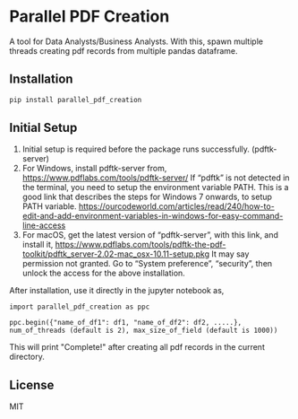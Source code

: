 # Parallel PDF Creation




A tool for Data Analysts/Business Analysts. With this, spawn multiple threads creating pdf records from multiple pandas dataframe.


## Installation


```sh
pip install parallel_pdf_creation

```
## Initial Setup
1. Initial setup is required before the package runs successfully. (pdftk-server)
1. For Windows, install pdftk-server from, 
https://www.pdflabs.com/tools/pdftk-server/
If “pdftk” is not detected in the terminal, you need to setup the environment variable PATH.
This is a good link that describes the steps for Windows 7 onwards, to setup PATH variable.
https://ourcodeworld.com/articles/read/240/how-to-edit-and-add-environment-variables-in-windows-for-easy-command-line-access 
1. For macOS, get the latest version of “pdftk-server”, with this link, and install it,
https://www.pdflabs.com/tools/pdftk-the-pdf-toolkit/pdftk_server-2.02-mac_osx-10.11-setup.pkg
It may say permission not granted. Go to “System preference”, “security”, then unlock the access for the above installation.



After installation, use it directly in the jupyter notebook as,
```
import parallel_pdf_creation as ppc

ppc.begin({"name_of_df1": df1, "name_of_df2": df2, .....}, num_of_threads (default is 2), max_size_of_field (default is 1000))
```
This will print "Complete!" after creating all pdf records in the current directory.




## License

MIT

